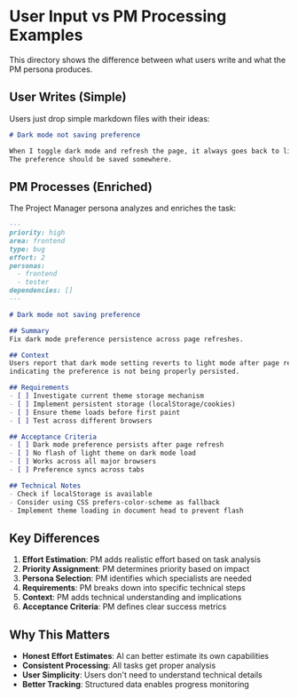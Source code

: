 # User Input vs PM Processing Examples

This directory shows the difference between what users write and what the PM persona produces.

## User Writes (Simple)
Users just drop simple markdown files with their ideas:

```markdown
# Dark mode not saving preference

When I toggle dark mode and refresh the page, it always goes back to light mode. 
The preference should be saved somewhere.
```

## PM Processes (Enriched)
The Project Manager persona analyzes and enriches the task:

```markdown
---
priority: high
area: frontend
type: bug
effort: 2
personas:
  - frontend
  - tester
dependencies: []
---

# Dark mode not saving preference

## Summary
Fix dark mode preference persistence across page refreshes.

## Context
Users report that dark mode setting reverts to light mode after page refresh, 
indicating the preference is not being properly persisted.

## Requirements
- [ ] Investigate current theme storage mechanism
- [ ] Implement persistent storage (localStorage/cookies)
- [ ] Ensure theme loads before first paint
- [ ] Test across different browsers

## Acceptance Criteria
- [ ] Dark mode preference persists after page refresh
- [ ] No flash of light theme on dark mode load
- [ ] Works across all major browsers
- [ ] Preference syncs across tabs

## Technical Notes
- Check if localStorage is available
- Consider using CSS prefers-color-scheme as fallback
- Implement theme loading in document head to prevent flash
```

## Key Differences

1. **Effort Estimation**: PM adds realistic effort based on task analysis
2. **Priority Assignment**: PM determines priority based on impact
3. **Persona Selection**: PM identifies which specialists are needed
4. **Requirements**: PM breaks down into specific technical steps
5. **Context**: PM adds technical understanding and implications
6. **Acceptance Criteria**: PM defines clear success metrics

## Why This Matters

- **Honest Effort Estimates**: AI can better estimate its own capabilities
- **Consistent Processing**: All tasks get proper analysis
- **User Simplicity**: Users don't need to understand technical details
- **Better Tracking**: Structured data enables progress monitoring